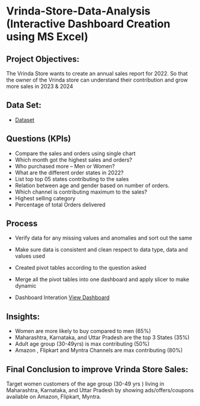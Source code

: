 # Vrinda-Store-Data-Analysis (Interactive Dashboard Creation using MS Excel)
## Project Objectives:
The Vrinda Store wants to create an annual sales report for 2022. So that the owner of the Vrinda store can understand their contribution and grow more sales in 2023 & 2024
## Data Set:
- <a href="https://github.com/Farheen-1233/Data-Analysis-Dashboard-/blob/main/Vrinda%20Store%20Data%20Analysis.xlsx"> Dataset</a>
## Questions (KPIs)
-	Compare the sales and orders using single chart
-	Which month got the highest sales and orders?
-	Who purchased more – Men or Women?
-	What are the different order states in 2022?
-	List top top 05 states contributing  to the sales
-	Relation between age and gender based on number of orders.
-	Which channel is contributing maximum to the sales?
-	Highest selling category
-	Percentage of total Orders delivered 
## Process
-	Verify data for any missing values and anomalies and sort out the same
-	Make sure data is consistent and clean respect to data type, data and values used
-	Created pivot tables according to the question asked 
-	Merge all the pivot tables into one dashboard and apply slicer to make dynamic

  - Dashboard Interation <a href="https://github.com/Farheen-1233/Data-Analysis-Dashboard-/blob/main/Screen%20shot.bmp">View Dashboard</a>
 
## Insights:
-	Women are more likely to buy compared to men (65%)
-	Maharashtra, Karnataka, and Uttar Pradesh are the top 3 States (35%)
-	Adult age group (30-49yrs) is max contributing (50%)
-	Amazon , Flipkart and Myntra  Channels are max contributing (80%)
  
## Final Conclusion to improve Vrinda Store Sales:
Target women customers  of the age group (30-49 yrs ) living in Maharashtra, Karnataka, and Uttar Pradesh by showing ads/offers/coupons available on Amazon, Flipkart, Myntra.


